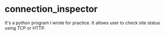 # connection_inspector
It's a python program I wrote for practice. It allows user to check site status using TCP or HTTP.
